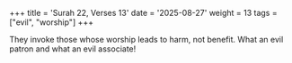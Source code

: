 +++
title = 'Surah 22, Verses 13'
date = '2025-08-27'
weight = 13
tags = ["evil", "worship"]
+++

They invoke those whose worship leads to harm, not benefit. What an evil patron and what an evil associate!